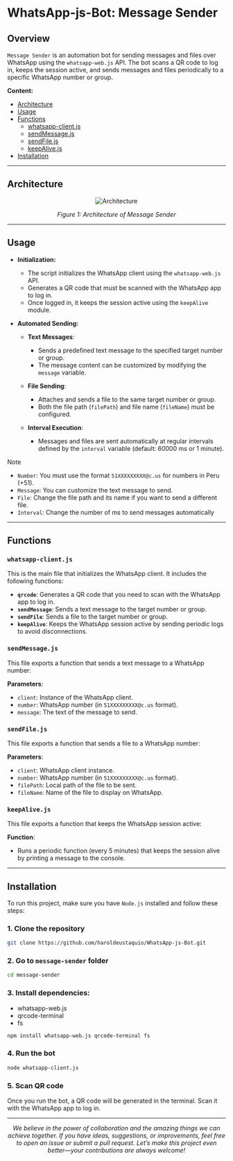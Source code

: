 # WhatsApp-js-Bot: Message Sender

## Overview
`Message Sender` is an automation bot for sending messages and files over WhatsApp using the ``whatsapp-web.js`` API. The bot scans a QR code to log in, keeps the session active, and sends messages and files periodically to a specific WhatsApp number or group.

**Content:**
- [Architecture](#architecture)
- [Usage](#usage)
- [Functions](#functions)
    - [whatsapp-client.js](#whatsapp-clientjs)
    - [sendMessage.js](#sendmessagejs)
    - [sendFile.js](#sendfilejs)
    - [keepAlive.js](#keepalivejs)
- [Installation](#installation)

---

## Architecture


<p align="center">
  <img src="https://github.com/user-attachments/assets/903432c8-ace8-4c3d-b9d9-13f9b50213e7" alt="Architecture">
</p>


<div align="center">
    <em>Figure 1: Architecture of Message Sender</em>
</div>

---

## Usage

* **Initialization:**

  - The script initializes the WhatsApp client using the `whatsapp-web.js` API.
  - Generates a QR code that must be scanned with the WhatsApp app to log in.
  - Once logged in, it keeps the session active using the `keepAlive` module.

* **Automated Sending:**

  - **Text Messages**:
    - Sends a predefined text message to the specified target number or group.
    - The message content can be customized by modifying the `message` variable.

  - **File Sending**:
    - Attaches and sends a file to the same target number or group.
    - Both the file path (`filePath`) and file name (`fileName`) must be configured.

  - **Interval Execution**:
    - Messages and files are sent automatically at regular intervals defined by the `interval` variable (default: 60000 ms or 1 minute).


> [!NOTE]
> - ``Number``: You must use the format ``51XXXXXXXXX@c.us`` for numbers in Peru (+51).
> - ``Message``: You can customize the text message to send.
> - ``File``: Change the file path and its name if you want to send a different file.
> - ``Interval``: Change the number of ms to send messages automatically

---


## Functions

### `whatsapp-client.js`
This is the main file that initializes the WhatsApp client. It includes the following functions:

- **`qrcode`**: Generates a QR code that you need to scan with the WhatsApp app to log in.
- **`sendMessage`**: Sends a text message to the target number or group.
- **`sendFile`**: Sends a file to the target number or group.
- **`keepAlive`**: Keeps the WhatsApp session active by sending periodic logs to avoid disconnections.

### `sendMessage.js`
This file exports a function that sends a text message to a WhatsApp number:

**Parameters**:
- `client`: Instance of the WhatsApp client.
- `number`: WhatsApp number (in `51XXXXXXXXX@c.us` format).
- `message`: The text of the message to send.

### `sendFile.js`
This file exports a function that sends a file to a WhatsApp number:

**Parameters**:
- `client`: WhatsApp client instance.
- `number`: WhatsApp number (in `51XXXXXXXXX@c.us` format).
- `filePath`: Local path of the file to be sent.
- `fileName`: Name of the file to display on WhatsApp.

### `keepAlive.js`
This file exports a function that keeps the WhatsApp session active:

**Function**:
- Runs a periodic function (every 5 minutes) that keeps the session alive by printing a message to the console.

---

## Installation

To run this project, make sure you have ``Node.js`` installed and follow these steps:

### 1. Clone the repository

```bash
git clone https://github.com/haroldeustaquio/WhatsApp-js-Bot.git
```

### 2. Go to ``message-sender`` folder
```bash
cd message-sender
```

### 3. Install dependencies:
- whatsapp-web.js 
- qrcode-terminal 
- fs

```bash
npm install whatsapp-web.js qrcode-terminal fs
```

### 4. Run the bot

```bash
node whatsapp-client.js
```

### 5. Scan QR code

Once you run the bot, a QR code will be generated in the terminal. Scan it with the WhatsApp app to log in.

---

<div align="center">
    <em>
      We believe in the power of collaboration and the amazing things we can achieve together. If you have ideas, suggestions, or improvements, feel free to open an issue or submit a pull request. Let’s make this project even better—your contributions are always welcome!
    </em>
</div>